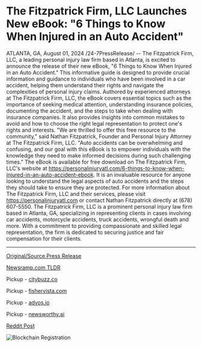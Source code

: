 # The Fitzpatrick Firm, LLC Launches New eBook: "6 Things to Know When Injured in an Auto Accident"

ATLANTA, GA, August 01, 2024 /24-7PressRelease/ -- The Fitzpatrick Firm, LLC, a leading personal injury law firm based in Atlanta, is excited to announce the release of their new eBook, "6 Things to Know When Injured in an Auto Accident." This informative guide is designed to provide crucial information and guidance to individuals who have been involved in a car accident, helping them understand their rights and navigate the complexities of personal injury claims.  Authored by experienced attorneys at The Fitzpatrick Firm, LLC, the eBook covers essential topics such as the importance of seeking medical attention, understanding insurance policies, documenting the accident, and the steps to take when dealing with insurance companies. It also provides insights into common mistakes to avoid and how to choose the right legal representation to protect one's rights and interests.  "We are thrilled to offer this free resource to the community," said Nathan Fitzpatrick, Founder and Personal Injury Attorney at The Fitzpatrick Firm, LLC. "Auto accidents can be overwhelming and confusing, and our goal with this eBook is to empower individuals with the knowledge they need to make informed decisions during such challenging times."  The eBook is available for free download on The Fitzpatrick Firm, LLC's website at https://personalinjuryatl.com/6-things-to-know-when-injured-in-an-auto-accident-ebook. It is an invaluable resource for anyone looking to understand the legal aspects of auto accidents and the steps they should take to ensure they are protected.  For more information about The Fitzpatrick Firm, LLC and their services, please visit https://personalinjuryatl.com or contact Nathan Fitzpatrick directly at (678) 607-5550.  The Fitzpatrick Firm, LLC is a prominent personal injury law firm based in Atlanta, GA, specializing in representing clients in cases involving car accidents, motorcycle accidents, truck accidents, wrongful death and more. With a commitment to providing compassionate and skilled legal representation, the firm is dedicated to securing justice and fair compensation for their clients. 

---

[Original/Source Press Release](https://www.24-7pressrelease.com/press-release/512979/the-fitzpatrick-firm-llc-launches-new-ebook-6-things-to-know-when-injured-in-an-auto-accident)
                    

[Newsramp.com TLDR](https://newsramp.com/curated-news/atlanta-personal-injury-law-firm-releases-free-ebook-on-auto-accident-injuries/a4a3cd7764e1503c4af30d0c7fe9c5ed) 


Pickup - [citybuzz.co](https://citybuzz.co/2024/08/01/atlanta-law-firm-releases-free-ebook-on-auto-accident-injury-guidance)

Pickup - [fishervista.com](https://fishervista.com/en/the-fitzpatrick-firm-llc-releases-essential-ebook-on-auto-accident-guidance/20245421)

Pickup - [advos.io](https://advos.io/en/the-fitzpatrick-firm-llc-releases-free-ebook-on-navigating-auto-accidents/20245421)

Pickup - [newsworthy.ai](https://newsworthy.ai/curated/atlanta-law-firm-releases-free-ebook-on-auto-accident-injury-guidance)
 



[Reddit Post](https://www.reddit.com/r/newsramp/comments/1ehafbn/atlanta_personal_injury_law_firm_releases_free/) 



![Blockchain Registration](https://cdn.newsramp.app/24-7PressRelease/qrcode/248/1/lambp3eb.webp)